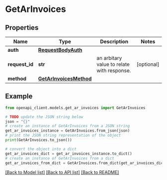 # GetArInvoices


## Properties

Name | Type | Description | Notes
------------ | ------------- | ------------- | -------------
**auth** | [**RequestBodyAuth**](RequestBodyAuth.md) |  | 
**request_id** | **str** | an arbitary value to relate with response. | [optional] 
**method** | [**GetArInvoicesMethod**](GetArInvoicesMethod.md) |  | 

## Example

```python
from openapi_client.models.get_ar_invoices import GetArInvoices

# TODO update the JSON string below
json = "{}"
# create an instance of GetArInvoices from a JSON string
get_ar_invoices_instance = GetArInvoices.from_json(json)
# print the JSON string representation of the object
print(GetArInvoices.to_json())

# convert the object into a dict
get_ar_invoices_dict = get_ar_invoices_instance.to_dict()
# create an instance of GetArInvoices from a dict
get_ar_invoices_from_dict = GetArInvoices.from_dict(get_ar_invoices_dict)
```
[[Back to Model list]](../README.md#documentation-for-models) [[Back to API list]](../README.md#documentation-for-api-endpoints) [[Back to README]](../README.md)


